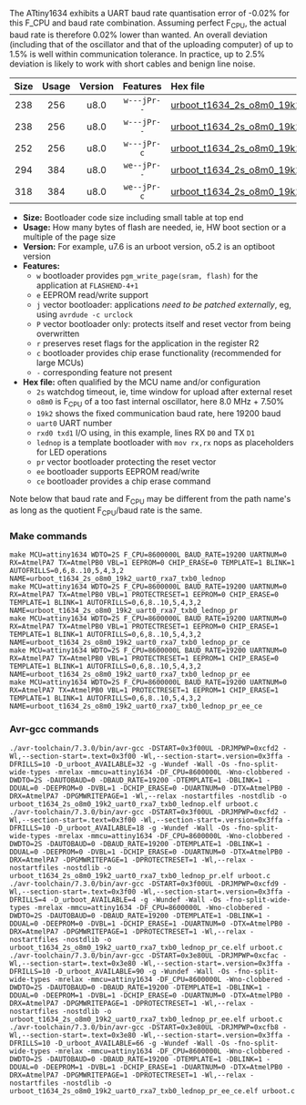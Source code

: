 The ATtiny1634 exhibits a UART baud rate quantisation error of -0.02% for this F_CPU and baud rate combination. Assuming perfect F<sub>CPU</sub>, the actual baud rate is therefore 0.02% lower than wanted. An overall deviation (including that of the oscillator and that of the uploading computer) of up to 1.5% is well within communication tolerance. In practice, up to 2.5% deviation is likely to work with short cables and benign line noise.

|Size|Usage|Version|Features|Hex file|
|:-:|:-:|:-:|:-:|:--|
|238|256|u8.0|`w---jPr--`|[urboot_t1634_2s_o8m0_19k2_uart0_rxa7_txb0_lednop.hex](https://raw.githubusercontent.com/stefanrueger/urboot.hex/main/mcus/attiny1634/watchdog_2_s/internal_oscillator_o%2B7.50%25/%2B8m000000_hz/%2B%2B19k2_baud/uart0_rxa7_txb0/lednop/urboot_t1634_2s_o8m0_19k2_uart0_rxa7_txb0_lednop.hex)|
|238|256|u8.0|`w---jPr--`|[urboot_t1634_2s_o8m0_19k2_uart0_rxa7_txb0_lednop_pr.hex](https://raw.githubusercontent.com/stefanrueger/urboot.hex/main/mcus/attiny1634/watchdog_2_s/internal_oscillator_o%2B7.50%25/%2B8m000000_hz/%2B%2B19k2_baud/uart0_rxa7_txb0/lednop/urboot_t1634_2s_o8m0_19k2_uart0_rxa7_txb0_lednop_pr.hex)|
|252|256|u8.0|`w---jPr-c`|[urboot_t1634_2s_o8m0_19k2_uart0_rxa7_txb0_lednop_pr_ce.hex](https://raw.githubusercontent.com/stefanrueger/urboot.hex/main/mcus/attiny1634/watchdog_2_s/internal_oscillator_o%2B7.50%25/%2B8m000000_hz/%2B%2B19k2_baud/uart0_rxa7_txb0/lednop/urboot_t1634_2s_o8m0_19k2_uart0_rxa7_txb0_lednop_pr_ce.hex)|
|294|384|u8.0|`we--jPr--`|[urboot_t1634_2s_o8m0_19k2_uart0_rxa7_txb0_lednop_pr_ee.hex](https://raw.githubusercontent.com/stefanrueger/urboot.hex/main/mcus/attiny1634/watchdog_2_s/internal_oscillator_o%2B7.50%25/%2B8m000000_hz/%2B%2B19k2_baud/uart0_rxa7_txb0/lednop/urboot_t1634_2s_o8m0_19k2_uart0_rxa7_txb0_lednop_pr_ee.hex)|
|318|384|u8.0|`we--jPr-c`|[urboot_t1634_2s_o8m0_19k2_uart0_rxa7_txb0_lednop_pr_ee_ce.hex](https://raw.githubusercontent.com/stefanrueger/urboot.hex/main/mcus/attiny1634/watchdog_2_s/internal_oscillator_o%2B7.50%25/%2B8m000000_hz/%2B%2B19k2_baud/uart0_rxa7_txb0/lednop/urboot_t1634_2s_o8m0_19k2_uart0_rxa7_txb0_lednop_pr_ee_ce.hex)|

- **Size:** Bootloader code size including small table at top end
- **Usage:** How many bytes of flash are needed, ie, HW boot section or a multiple of the page size
- **Version:** For example, u7.6 is an urboot version, o5.2 is an optiboot version
- **Features:**
  + `w` bootloader provides `pgm_write_page(sram, flash)` for the application at `FLASHEND-4+1`
  + `e` EEPROM read/write support
  + `j` vector bootloader: applications *need to be patched externally*, eg, using `avrdude -c urclock`
  + `P` vector bootloader only: protects itself and reset vector from being overwritten
  + `r` preserves reset flags for the application in the register R2
  + `c` bootloader provides chip erase functionality (recommended for large MCUs)
  + `-` corresponding feature not present
- **Hex file:** often qualified by the MCU name and/or configuration
  + `2s` watchdog timeout, ie, time window for upload after external reset
  + `o8m0` is F<sub>CPU</sub> of a too fast internal oscillator, here 8.0 MHz + 7.50%
  + `19k2` shows the fixed communication baud rate, here 19200 baud
  + `uart0` UART number
  + `rxd0 txd1` I/O using, in this example, lines RX `D0` and TX `D1`
  + `lednop` is a template bootloader with `mov rx,rx` nops as placeholders for LED operations
  + `pr` vector bootloader protecting the reset vector
  + `ee` bootloader supports EEPROM read/write
  + `ce` bootloader provides a chip erase command


Note below that baud rate and F<sub>CPU</sub> may be different from the path name's as long as the quotient F<sub>CPU</sub>/baud rate is the same.

### Make commands
```
make MCU=attiny1634 WDTO=2S F_CPU=8600000L BAUD_RATE=19200 UARTNUM=0 RX=AtmelPA7 TX=AtmelPB0 VBL=1 EEPROM=0 CHIP_ERASE=0 TEMPLATE=1 BLINK=1 AUTOFRILLS=0,6,8..10,5,4,3,2 NAME=urboot_t1634_2s_o8m0_19k2_uart0_rxa7_txb0_lednop
make MCU=attiny1634 WDTO=2S F_CPU=8600000L BAUD_RATE=19200 UARTNUM=0 RX=AtmelPA7 TX=AtmelPB0 VBL=1 PROTECTRESET=1 EEPROM=0 CHIP_ERASE=0 TEMPLATE=1 BLINK=1 AUTOFRILLS=0,6,8..10,5,4,3,2 NAME=urboot_t1634_2s_o8m0_19k2_uart0_rxa7_txb0_lednop_pr
make MCU=attiny1634 WDTO=2S F_CPU=8600000L BAUD_RATE=19200 UARTNUM=0 RX=AtmelPA7 TX=AtmelPB0 VBL=1 PROTECTRESET=1 EEPROM=0 CHIP_ERASE=1 TEMPLATE=1 BLINK=1 AUTOFRILLS=0,6,8..10,5,4,3,2 NAME=urboot_t1634_2s_o8m0_19k2_uart0_rxa7_txb0_lednop_pr_ce
make MCU=attiny1634 WDTO=2S F_CPU=8600000L BAUD_RATE=19200 UARTNUM=0 RX=AtmelPA7 TX=AtmelPB0 VBL=1 PROTECTRESET=1 EEPROM=1 CHIP_ERASE=0 TEMPLATE=1 BLINK=1 AUTOFRILLS=0,6,8..10,5,4,3,2 NAME=urboot_t1634_2s_o8m0_19k2_uart0_rxa7_txb0_lednop_pr_ee
make MCU=attiny1634 WDTO=2S F_CPU=8600000L BAUD_RATE=19200 UARTNUM=0 RX=AtmelPA7 TX=AtmelPB0 VBL=1 PROTECTRESET=1 EEPROM=1 CHIP_ERASE=1 TEMPLATE=1 BLINK=1 AUTOFRILLS=0,6,8..10,5,4,3,2 NAME=urboot_t1634_2s_o8m0_19k2_uart0_rxa7_txb0_lednop_pr_ee_ce
```

### Avr-gcc commands
```
./avr-toolchain/7.3.0/bin/avr-gcc -DSTART=0x3f00UL -DRJMPWP=0xcfd2 -Wl,--section-start=.text=0x3f00 -Wl,--section-start=.version=0x3ffa -DFRILLS=10 -D_urboot_AVAILABLE=32 -g -Wundef -Wall -Os -fno-split-wide-types -mrelax -mmcu=attiny1634 -DF_CPU=8600000L -Wno-clobbered -DWDTO=2S -DAUTOBAUD=0 -DBAUD_RATE=19200 -DTEMPLATE=1 -DBLINK=1 -DDUAL=0 -DEEPROM=0 -DVBL=1 -DCHIP_ERASE=0 -DUARTNUM=0 -DTX=AtmelPB0 -DRX=AtmelPA7 -DPGMWRITEPAGE=1 -Wl,--relax -nostartfiles -nostdlib -o urboot_t1634_2s_o8m0_19k2_uart0_rxa7_txb0_lednop.elf urboot.c
./avr-toolchain/7.3.0/bin/avr-gcc -DSTART=0x3f00UL -DRJMPWP=0xcfd2 -Wl,--section-start=.text=0x3f00 -Wl,--section-start=.version=0x3ffa -DFRILLS=10 -D_urboot_AVAILABLE=18 -g -Wundef -Wall -Os -fno-split-wide-types -mrelax -mmcu=attiny1634 -DF_CPU=8600000L -Wno-clobbered -DWDTO=2S -DAUTOBAUD=0 -DBAUD_RATE=19200 -DTEMPLATE=1 -DBLINK=1 -DDUAL=0 -DEEPROM=0 -DVBL=1 -DCHIP_ERASE=0 -DUARTNUM=0 -DTX=AtmelPB0 -DRX=AtmelPA7 -DPGMWRITEPAGE=1 -DPROTECTRESET=1 -Wl,--relax -nostartfiles -nostdlib -o urboot_t1634_2s_o8m0_19k2_uart0_rxa7_txb0_lednop_pr.elf urboot.c
./avr-toolchain/7.3.0/bin/avr-gcc -DSTART=0x3f00UL -DRJMPWP=0xcfd9 -Wl,--section-start=.text=0x3f00 -Wl,--section-start=.version=0x3ffa -DFRILLS=4 -D_urboot_AVAILABLE=4 -g -Wundef -Wall -Os -fno-split-wide-types -mrelax -mmcu=attiny1634 -DF_CPU=8600000L -Wno-clobbered -DWDTO=2S -DAUTOBAUD=0 -DBAUD_RATE=19200 -DTEMPLATE=1 -DBLINK=1 -DDUAL=0 -DEEPROM=0 -DVBL=1 -DCHIP_ERASE=1 -DUARTNUM=0 -DTX=AtmelPB0 -DRX=AtmelPA7 -DPGMWRITEPAGE=1 -DPROTECTRESET=1 -Wl,--relax -nostartfiles -nostdlib -o urboot_t1634_2s_o8m0_19k2_uart0_rxa7_txb0_lednop_pr_ce.elf urboot.c
./avr-toolchain/7.3.0/bin/avr-gcc -DSTART=0x3e80UL -DRJMPWP=0xcfac -Wl,--section-start=.text=0x3e80 -Wl,--section-start=.version=0x3ffa -DFRILLS=10 -D_urboot_AVAILABLE=90 -g -Wundef -Wall -Os -fno-split-wide-types -mrelax -mmcu=attiny1634 -DF_CPU=8600000L -Wno-clobbered -DWDTO=2S -DAUTOBAUD=0 -DBAUD_RATE=19200 -DTEMPLATE=1 -DBLINK=1 -DDUAL=0 -DEEPROM=1 -DVBL=1 -DCHIP_ERASE=0 -DUARTNUM=0 -DTX=AtmelPB0 -DRX=AtmelPA7 -DPGMWRITEPAGE=1 -DPROTECTRESET=1 -Wl,--relax -nostartfiles -nostdlib -o urboot_t1634_2s_o8m0_19k2_uart0_rxa7_txb0_lednop_pr_ee.elf urboot.c
./avr-toolchain/7.3.0/bin/avr-gcc -DSTART=0x3e80UL -DRJMPWP=0xcfb8 -Wl,--section-start=.text=0x3e80 -Wl,--section-start=.version=0x3ffa -DFRILLS=10 -D_urboot_AVAILABLE=66 -g -Wundef -Wall -Os -fno-split-wide-types -mrelax -mmcu=attiny1634 -DF_CPU=8600000L -Wno-clobbered -DWDTO=2S -DAUTOBAUD=0 -DBAUD_RATE=19200 -DTEMPLATE=1 -DBLINK=1 -DDUAL=0 -DEEPROM=1 -DVBL=1 -DCHIP_ERASE=1 -DUARTNUM=0 -DTX=AtmelPB0 -DRX=AtmelPA7 -DPGMWRITEPAGE=1 -DPROTECTRESET=1 -Wl,--relax -nostartfiles -nostdlib -o urboot_t1634_2s_o8m0_19k2_uart0_rxa7_txb0_lednop_pr_ee_ce.elf urboot.c
```

